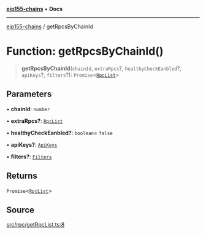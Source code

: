 [**eip155-chains**](../README.md) • **Docs**

***

[eip155-chains](../globals.md) / getRpcsByChainId

# Function: getRpcsByChainId()

> **getRpcsByChainId**(`chainId`, `extraRpcs`?, `healthyCheckEanbled`?, `apiKeys`?, `filters`?): `Promise`\<[`RpcList`](../type-aliases/RpcList.md)\>

## Parameters

• **chainId**: `number`

• **extraRpcs?**: [`RpcList`](../type-aliases/RpcList.md)

• **healthyCheckEanbled?**: `boolean`= `false`

• **apiKeys?**: [`ApiKeys`](../interfaces/ApiKeys.md)

• **filters?**: [`Filters`](../interfaces/Filters.md)

## Returns

`Promise`\<[`RpcList`](../type-aliases/RpcList.md)\>

## Source

[src/rpc/getRpcList.ts:8](https://github.com/ivanzzeth/eip155-chains/blob/79a991ef2c76d4c7ef198819db7421c4151b4602/src/rpc/getRpcList.ts#L8)
